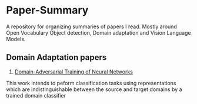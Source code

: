# Paper-Summary
A repository for organizing summaries of papers I read. Mostly around Open Vocabulary Object detection, Domain adaptation and Vision Language Models. 

## Domain Adaptation papers
1) [Domain-Adversarial Training of Neural Networks](Domain-Adversarial%20Training%20of%20Neural%20Networks/Readme.md)

 This work intends to peform classification tasks using representations which are indistinguishable between the source and target domains by a trained domain classifier

